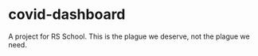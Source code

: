 # covid-dashboard

A project for RS School. 
This is the plague we deserve, not the plague we need.
